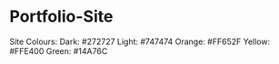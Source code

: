 # Portfolio-Site

Site Colours:
Dark: #272727
Light: #747474
Orange: #FF652F
Yellow: #FFE400
Green: #14A76C
